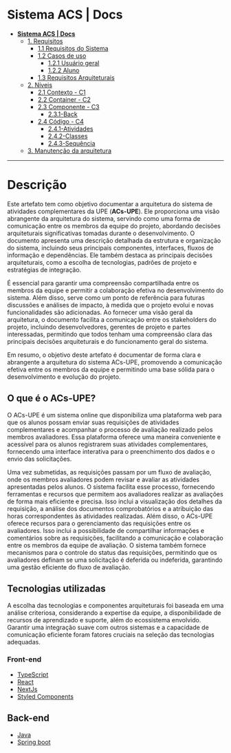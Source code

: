 # Sistema ACS | Docs

* [**Sistema ACS | Docs**](README.md)
  * [1. Requisitos](1.%20Requisitos/README.md)
    * [1.1 Requisitos do Sistema](1.%20Requisitos/1.1%20Requisitos%20do%20Sistema/README.md)
    * [1.2 Casos de uso](1.%20Requisitos/1.2%20Casos%20de%20uso/README.md)
      * [1.2.1 Usuário geral](1.%20Requisitos/1.2%20Casos%20de%20uso/1.2.1%20Usu%C3%A1rio%20geral/README.md)
      * [1.2.2 Aluno](1.%20Requisitos/1.2%20Casos%20de%20uso/1.2.2%20Aluno/README.md)
    * [1.3 Requisitos Arquiteturais](1.%20Requisitos/1.3%20Requisitos%20Arquiteturais/README.md)
  * [2. Níveis](2.%20N%C3%ADveis/README.md)
    * [2.1 Contexto - C1](2.%20N%C3%ADveis/2.1%20Contexto%20-%20C1/README.md)
    * [2.2 Container - C2](2.%20N%C3%ADveis/2.2%20Container%20-%20C2/README.md)
    * [2.3 Componente - C3](2.%20N%C3%ADveis/2.3%20Componente%20-%20C3/README.md)
      * [2.3.1-Back](2.%20N%C3%ADveis/2.3%20Componente%20-%20C3/2.3.1-Back/README.md)
    * [2.4 Código - C4](2.%20N%C3%ADveis/2.4%20C%C3%B3digo%20-%20C4/README.md)
      * [2.4.1-Atividades](2.%20N%C3%ADveis/2.4%20C%C3%B3digo%20-%20C4/2.4.1-Atividades/README.md)
      * [2.4.2-Classes](2.%20N%C3%ADveis/2.4%20C%C3%B3digo%20-%20C4/2.4.2-Classes/README.md)
      * [2.4.3-Sequência](2.%20N%C3%ADveis/2.4%20C%C3%B3digo%20-%20C4/2.4.3-Sequ%C3%AAncia/README.md)
  * [3. Manutenção da arquitetura](3.%20Manuten%C3%A7%C3%A3o%20da%20arquitetura/README.md)

---

# Descrição

Este artefato tem como objetivo documentar a arquitetura do sistema de atividades complementares da UPE (**ACs-UPE**). Ele proporciona uma visão abrangente da arquitetura do sistema, servindo como uma forma de comunicação entre os membros da equipe do projeto, abordando decisões arquiteturais significativas tomadas durante o desenvolvimento. O documento apresenta uma descrição detalhada da estrutura e organização do sistema, incluindo seus principais componentes, interfaces, fluxos de informação e dependências. Ele também destaca as principais decisões arquiteturais, como a escolha de tecnologias, padrões de projeto e estratégias de integração.

É essencial para garantir uma compreensão compartilhada entre os membros da equipe e permitir a colaboração efetiva no desenvolvimento do sistema. Além disso, serve como um ponto de referência para futuras discussões e análises de impacto, à medida que o projeto evolui e novas funcionalidades são adicionadas. Ao fornecer uma visão geral da arquitetura, o documento facilita a comunicação entre os stakeholders do projeto, incluindo desenvolvedores, gerentes de projeto e partes interessadas, permitindo que todos tenham uma compreensão clara das principais decisões arquiteturais e do funcionamento geral do sistema.

Em resumo, o objetivo deste artefato é documentar de forma clara e abrangente a arquitetura do sistema ACs-UPE, promovendo a comunicação efetiva entre os membros da equipe e permitindo uma base sólida para o desenvolvimento e evolução do projeto.

## O que é o ACs-UPE?

O ACs-UPE é um sistema online que disponibiliza uma plataforma web para que os alunos possam enviar suas requisições de atividades complementares e acompanhar o processo de avaliação realizado pelos membros avaliadores. Essa plataforma oferece uma maneira conveniente e acessível para os alunos registrarem suas atividades complementares, fornecendo uma interface interativa para o preenchimento dos dados e o envio das solicitações.

Uma vez submetidas, as requisições passam por um fluxo de avaliação, onde os membros avaliadores podem revisar e avaliar as atividades apresentadas pelos alunos. O sistema facilita esse processo, fornecendo ferramentas e recursos que permitem aos avaliadores realizar as avaliações de forma mais eficiente e precisa. Isso inclui a visualização dos detalhes da requisição, a análise dos documentos comprobatórios e a atribuição das horas correspondentes às atividades realizadas. Além disso, o ACs-UPE oferece recursos para o gerenciamento das requisições entre os avaliadores. Isso inclui a possibilidade de compartilhar informações e comentários sobre as requisições, facilitando a comunicação e colaboração entre os membros da equipe de avaliação. O sistema também fornece mecanismos para o controle do status das requisições, permitindo que os avaliadores definam se uma solicitação é deferida ou indeferida, garantindo uma gestão eficiente do fluxo de avaliação.

## Tecnologias utilizadas

A escolha das tecnologias e componentes arquiteturais foi baseada em uma análise criteriosa, considerando a expertise da equipe, a disponibilidade de recursos de aprendizado e suporte, além do ecossistema envolvido. Garantir uma integração suave com outros sistemas e a capacidade de comunicação eficiente foram fatores cruciais na seleção das tecnologias adequadas.

### Front-end

* [TypeScript](https://www.typescriptlang.org/docs/)
* [React](https://react.dev/reference/react)
* [NextJs](https://nextjs.org/)
* [Styled Components](https://styled-components.com/)

## Back-end

* [Java](https://dev.java/)
* [Spring boot](https://spring.io/)
